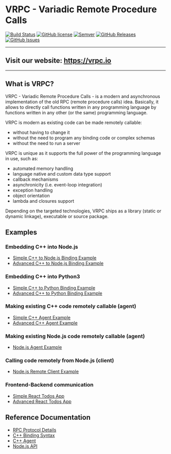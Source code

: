# VRPC - Variadic Remote Procedure Calls

[![Build Status](https://travis-ci.com/heisenware/vrpc.svg?branch=master)](https://travis-ci.com/heisenware/vrpc)
[![GitHub license](https://img.shields.io/badge/license-MIT-blue.svg)](https://raw.githubusercontent.com/heisenware/vrpc/master/LICENSE)
[![Semver](https://img.shields.io/badge/semver-2.0.0-blue)](https://semver.org/spec/v2.0.0.html)
[![GitHub Releases](https://img.shields.io/github/tag/heisenware/vrpc.svg)](https://github.com/heisenware/vrpc/tag)
[![GitHub Issues](https://img.shields.io/github/issues/heisenware/vrpc.svg)](http://github.com/heisenware/vrpc/issues)

---
## Visit our website: https://vrpc.io
---

## What is VRPC?

VRPC - Variadic Remote Procedure Calls - is a modern and asynchronous
implementation of the old RPC (remote procedure calls) idea. Basically, it
allows to directly call functions written in any programming language by
functions written in any other (or the same) programming language.

VRPC is modern as existing code can be made remotely callable:

- without having to change it
- without the need to program any binding code or complex
  schemas
- without the need to run a server

VRPC is unique as it supports the full power of the programming language in use,
such as:

- automated memory handling
- language native and custom data type support
- callback mechanisms
- asynchronicity (i.e. event-loop integration)
- exception handling
- object orientation
- lambda and closures support

Depending on the targeted technologies, VRPC ships as a library (static or
dynamic linkage), executable or source package.

## Examples

### Embedding C++ into Node.js

- [Simple C++ to Node.js Binding Example](docs/examples/CppNodeExample1.md)
- [Advanced C++ to Node.js Binding Example](docs/examples/CppNodeExample2.md)

### Embedding C++ into Python3

- [Simple C++ to Python Binding Example](docs/examples/CppPythonExample1.md)
- [Advanced C++ to Python Binding Example](docs/examples/CppPythonExample2.md)

### Making existing C++ code remotely callable (agent)

- [Simple C++ Agent Example](docs/examples/CppAgentLinuxExample1.md)
- [Advanced C++ Agent Example](docs/examples/CppAgentLinuxExample2.md)

### Making existing Node.js code remotely callable (agent)

- [Node.js Agent Example](docs/examples/NodeAgentExample.md)

### Calling code remotely from Node.js (client)

- [Node.js Remote Client Example](docs/examples/NodeClientExample.md)

### Frontend-Backend communication

- [Simple React Todos App](https://github.com/heisenware/react-vrpc/tree/master/examples/vrpc-react-todos-1)
- [Advanced React Todos App](https://github.com/heisenware/react-vrpc/tree/master/examples/vrpc-react-todos-2)

## Reference Documentation

- [RPC Protocol Details](docs/reference/remoteProtocol.md)
- [C++ Binding Syntax](docs/reference/cppBinding.md)
- [C++ Agent](docs/reference/cppAgent.md)
- [Node.js API](docs/reference/nodeJs.md)
